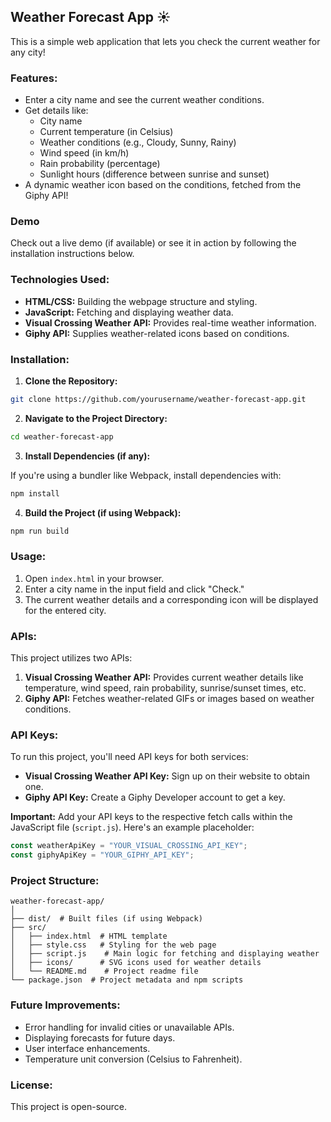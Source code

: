 ## Weather Forecast App ☀️ ️

This is a simple web application that lets you check the current weather for any city! ️

### Features:

- Enter a city name and see the current weather conditions.
- Get details like:
  - City name
  - Current temperature (in Celsius)
  - Weather conditions (e.g., Cloudy, Sunny, Rainy)
  - Wind speed (in km/h)
  - Rain probability (percentage)
  - Sunlight hours (difference between sunrise and sunset)
- A dynamic weather icon based on the conditions, fetched from the Giphy API!

### Demo

Check out a live demo (if available) or see it in action by following the installation instructions below.

### Technologies Used:

- **HTML/CSS:** Building the webpage structure and styling.
- **JavaScript:** Fetching and displaying weather data.
- **Visual Crossing Weather API:** Provides real-time weather information.
- **Giphy API:** Supplies weather-related icons based on conditions.

### Installation:

1. **Clone the Repository:**

```bash
git clone https://github.com/yourusername/weather-forecast-app.git
```

2. **Navigate to the Project Directory:**

```bash
cd weather-forecast-app
```

3. **Install Dependencies (if any):**

If you're using a bundler like Webpack, install dependencies with:

```bash
npm install
```

4. **Build the Project (if using Webpack):**

```bash
npm run build
```

### Usage:

1. Open `index.html` in your browser.
2. Enter a city name in the input field and click "Check."
3. The current weather details and a corresponding icon will be displayed for the entered city.

### APIs:

This project utilizes two APIs:

1. **Visual Crossing Weather API:** Provides current weather details like temperature, wind speed, rain probability, sunrise/sunset times, etc.
2. **Giphy API:** Fetches weather-related GIFs or images based on weather conditions.

### API Keys:

To run this project, you'll need API keys for both services:

- **Visual Crossing Weather API Key:** Sign up on their website to obtain one.
- **Giphy API Key:** Create a Giphy Developer account to get a key.

**Important:** Add your API keys to the respective fetch calls within the JavaScript file (`script.js`). Here's an example placeholder:

```javascript
const weatherApiKey = "YOUR_VISUAL_CROSSING_API_KEY";
const giphyApiKey = "YOUR_GIPHY_API_KEY";
```

### Project Structure:

```
weather-forecast-app/
│
├── dist/  # Built files (if using Webpack)
├── src/
│   ├── index.html  # HTML template
│   ├── style.css   # Styling for the web page
│   ├── script.js    # Main logic for fetching and displaying weather
│   ├── icons/      # SVG icons used for weather details
│   └── README.md    # Project readme file
└── package.json  # Project metadata and npm scripts
```

### Future Improvements:

- Error handling for invalid cities or unavailable APIs.
- Displaying forecasts for future days.
- User interface enhancements.
- Temperature unit conversion (Celsius to Fahrenheit).

### License:

This project is open-source.
